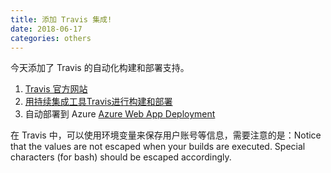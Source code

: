 ```yaml
---
title: 添加 Travis 集成!
date: 2018-06-17
categories: others
---
```

今天添加了 Travis 的自动化构建和部署支持。
1. [Travis 官方网站](https://travis-ci.org/)
2. [用持续集成工具Travis进行构建和部署](http://www.cnblogs.com/blackpuppy/p/use_travis_to_build_and_deploy.html)
3. 自动部署到 Azure [Azure Web App Deployment](https://docs.travis-ci.com/user/deployment/azure-web-apps/)

在 Travis 中，可以使用环境变量来保存用户账号等信息，需要注意的是：Notice that the values are not escaped when your builds are executed. Special characters (for bash) should be escaped accordingly.
